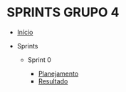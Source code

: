 # SPRINTS GRUPO 4

* [Início](/)

-  Sprints
    
    - Sprint 0
    
        - [Planejamento](/sprints/grupo4/sprint0/Planejamento.md) 
        - [Resultado](/sprints/grupo4/sprint0/Resultado.md) 
    

 

